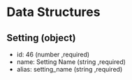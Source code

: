 # Data Structures

## Setting (object)
+ id: 46 (number ,required)
+ name: Setting Name (string ,required)
+ alias: setting_name (string ,required)
